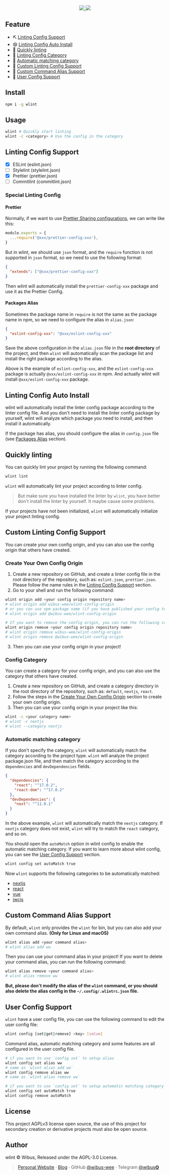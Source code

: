 <div align="center">
<a href="https://github.com/wibus-wee/wlint#gh-light-mode-only">
<img src="https://user-images.githubusercontent.com/62133302/210071391-1a4d1e89-1a2e-4ef1-938c-4369397a7e89.png" />

</a>

<a href="https://github.com/wibus-wee/wlint#gh-dark-mode-only">
<img src="https://user-images.githubusercontent.com/62133302/210071466-38197cce-8dbf-4a7a-b041-f5aa0e9c521d.png" />
</a>
</div>

## Feature

- ⛏️ [Linting Config Support](#linting-config-support)
- 😄 [Linting Config Auto Install](#linting-config-auto-install)
- 🤖️ [Quickly linting](#quickly-linting)
- 🍰 [Linting Config Category](#config-category)
- 🚀 [Automatic matching category](#automatic-matching-category)
- 🎉 [Custom Linting Config Support](#custom-linting-config-support)
- 🎁 [Custom Command Alias Support](#custom-command-alias-support)
- 🎨 [User Config Support](#user-config-support)

## Install

```bash
npm i -g wlint
```

## Usage

```bash
wlint # Quickly start linting
wlint -c <category> # Use the config in the category
```

## Linting Config Support

- [x] ESLint (eslint.json)
- [ ] Stylelint (stylelint.json)
- [x] Prettier (prettier.json)
- [ ] Commitlint (commitlint.json)

### Special Linting Config

#### Prettier

Normally, if we want to use [Prettier Sharing configurations](https://prettier.io/docs/en/configuration.html#sharing-configurations), we can write like this:

```js
module.exports = {
  ...require('@xxx/prettier-config-xxx'),
}
```

But in wlint, we should use `json` format, and the `require` function is not supported in `json` format, so we need to use the following format:

```json
{
  "extends": ["@xxx/prettier-config-xxx"]
}
```

Then wlint will automatically install the `prettier-config-xxx` package and use it as the Prettier Config.

#### Packages Alias

Sometimes the package name in `require` is not the same as the package name in npm, so we need to configure the alias in `alias.json`:

```json
{
  "eslint-config-xxx": "@xxx/eslint-config-xxx"
}
```

Save the above configuration in the `alias.json` file in the **root directory** of the project, and then `wlint` will automatically scan the package list and install the right package according to the alias. 

Above is the example of `eslint-config-xxx`, and the `eslint-config-xxx` package is actually `@xxx/eslint-config-xxx` in npm. And actually wlint will install `@xxx/eslint-config-xxx` package.

## Linting Config Auto Install

wlint will automatically install the linter config package according to the linter config file. And you don't need to install the linter config package by yourself, wlint will analyze which package you need to install, and then install it automatically.

If the package has alias, you should configure the alias in `config.json` file (see [Packages Alias](#packages-alias) section).


## Quickly linting

You can quickly lint your project by running the following command:

```bash
wlint lint
```

`wlint` will automatically lint your project according to linter config.

> But make sure you have installed the linter by `wlint`, you have better don't install the linter by yourself. It maybe cause some problems.

If your projects have not been initialized, `wlint` will automatically initialize your project linting config.

## Custom Linting Config Support

You can create your own config origin, and you can also use the config origin that others have created.

### Create Your Own Config Origin

1. Create a new repository on GitHub, and create a linter config file in the root directory of the repository, such as: `eslint.json`, `prettier.json`. Please follow the name rules in the [Linting Config Support](#linting-config-support) section.
2. Go to your shell and run the following command:

```bash
wlint origin add <your config origin repository name>
# wlint origin add wibus-wee/wlint-config-origin
# or you can use npm package name (if you have published your config to npm)
# wlint origin add @wibus-wee/wlint-config-origin

# If you want to remove the config origin, you can run the following command:
wlint origin remove <your config origin repository name>
# wlint origin remove wibus-wee/wlint-config-origin
# wlint origin remove @wibus-wee/wlint-config-origin
```
3. Then you can use your config origin in your project!

### Config Category

You can create a category for your config origin, and you can also use the category that others have created.

1. Create a new repository on GitHub, and create a category directory in the root directory of the repository, such as: `default`, `nextjs`, `react`.
2. Follow the steps in the [Create Your Own Config Origin](#create-your-own-config-origin) section to create your own config origin.
3. Then you can use your config origin in your project like this:

```bash
wlint -c <your category name>
# wlint -c nextjs
# wlint --category nextjs
```

### Automatic matching category

If you don't specify the category, `wlint` will automatically match the category according to the project type. `wlint` will analyze the project package.json file, and then match the category according to the `dependencies` and `devDependencies` fields.

```json
{
  "dependencies": {
    "react": "^17.0.2",
    "react-dom": "^17.0.2"
  },
  "devDependencies": {
    "next": "^11.0.1"
  }
}
```

In the above example, `wlint` will automatically match the `nextjs` category. If `nextjs` category does not exist, `wlint` will try to match the `react` category, and so on.

You should open the `autoMatch` option in wlint config to enable the automatic matching category. If you want to learn more about wlint config, you can see the [User Config Support](#user-config-support) section.

```bash
wlint config set autoMatch true
```

Now `wlint` supports the following categories to be automatically matched:

- [nextjs](https://nextjs.org/)
- [react](https://reactjs.org/)
- [vue](https://vuejs.org/)
- [jwcjs](https://jwc.js.org/)

## Custom Command Alias Support

By default, `wlint` only provides the `wlint` for bin, but you can also add your own command alias. **(Only for Linux and macOS)**

```bash
wlint alias add <your command alias>
# wlint alias add ww
```

Then you can use your command alias in your project! If you want to delete your command alias, you can run the following command:

```bash
wlint alias remove <your command alias>
# wlint alias remove ww
```

**But, please don't modify the alias of the `wlint` command, or you should also delete the alias config in the `~/.config/.wlintrc.json` file.**

## User Config Support

`wlint` have a user config file, you can use the following command to edit the user config file:

```bash
wlint config [set|get|remove] <key> [value]
```

Command alias, automatic matching category and some features are all configured in the user config file.

```bash
# if you want to use `config set` to setup alias
wlint config set alias ww
# same as `wlint alias add ww`
wlint config remove alias ww
# same as `wlint alias remove ww`

# if you want to use `config set` to setup automatic matching category
wlint config set autoMatch true
wlint config remove autoMatch
```

## License

This project AGPLv3 license open source, the use of this project for secondary creation or derivative projects must also be open source.

## Author

wlint © Wibus, Released under the AGPL-3.0 License. 

> [Personal Website](http://iucky.cn/) · [Blog](https://blog.iucky.cn/) · GitHub [@wibus-wee](https://github.com/wibus-wee/) · Telegram [@wibus✪](https://t.me/wibus_wee)
